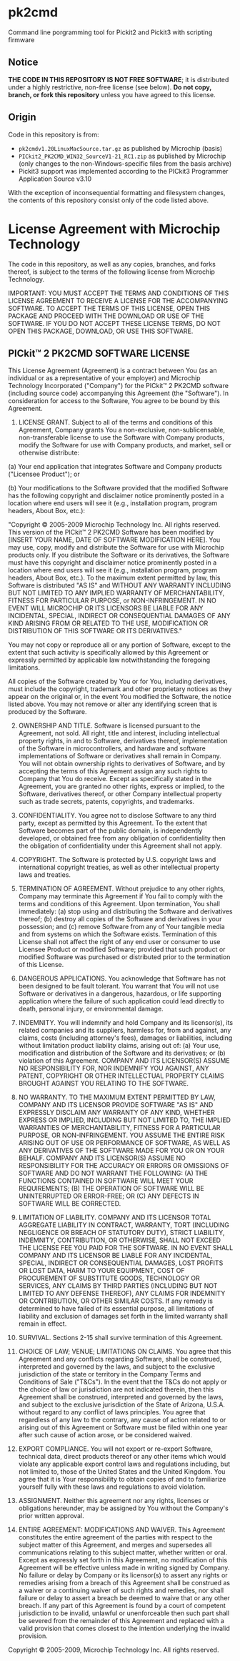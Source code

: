 pk2cmd
======

Command line porgramming tool for Pickit2 and Pickit3 with scripting firmware


Notice
------

**THE CODE IN THIS REPOSITORY IS NOT FREE SOFTWARE**; it is distributed
under a highly restrictive, non-free license (see below). **Do not copy,
branch, or fork this repository** unless you have agreed to this
license.

Origin
------

Code in this repository is from:

*   `pk2cmdv1.20LinuxMacSource.tar.gz` as published by Microchip (basis)
*   `PICkit2_PK2CMD_WIN32_SourceV1-21_RC1.zip` as published by Microchip
    (only changes to the non-Windows-specific files from the basis
    archive)
*   Pickit3 support was implemented according to the 
    PICkit3 Programmer Application Source v3.10

With the exception of inconsequential formatting and filesystem changes,
the contents of this repository consist only of the code listed above.

License Agreement with Microchip Technology
===========================================

The code in this repository, as well as any copies, branches, and forks
thereof, is subject to the terms of the following license from Microchip
Technology.

IMPORTANT: YOU MUST ACCEPT THE TERMS AND CONDITIONS OF THIS LICENSE
AGREEMENT TO RECEIVE A LICENSE FOR THE ACCOMPANYING SOFTWARE. TO ACCEPT
THE TERMS OF THIS LICENSE, OPEN THIS PACKAGE AND PROCEED WITH THE
DOWNLOAD OR USE OF THE SOFTWARE. IF YOU DO NOT ACCEPT THESE LICENSE
TERMS, DO NOT OPEN THIS PACKAGE, DOWNLOAD, OR USE THIS SOFTWARE.

PICkit™ 2 PK2CMD SOFTWARE LICENSE
---------------------------------

This License Agreement (Agreement) is a contract between You (as an
individual or as a representative of your employer) and Microchip
Technology Incorporated ("Company") for the PICkit™ 2 PK2CMD software
(including source code) accompanying this Agreement (the "Software"). In
consideration for access to the Software, You agree to be bound by this
Agreement.

1.  LICENSE GRANT. Subject to all of the terms and conditions of this
    Agreement, Company grants You a non-exclusive, non-sublicensable,
    non-transferable license to use the Software with Company products,
    modify the Software for use with Company products, and market, sell
    or otherwise distribute:

(a) Your end application that integrates Software and Company products
    ("Licensee Product"); or

(b) Your modifications to the Software provided that the modified
    Software has the following copyright and disclaimer notice
    prominently posted in a location where end users will see it (e.g.,
    installation program, program headers, About Box, etc.):

"Copyright © 2005-2009 Microchip Technology Inc. All rights reserved.
This version of the PICkit™ 2 PK2CMD Software has been modified by
[INSERT YOUR NAME, DATE OF SOFTWARE MODIFICATION HERE]. You may use,
copy, modify and distribute the Software for use with Microchip products
only. If you distribute the Software or its derivatives, the Software
must have this copyright and disclaimer notice prominently posted in a
location where end users will see it (e.g., installation program,
program headers, About Box, etc.). To the maximum extent permitted by
law, this Software is distributed "AS IS" and WITHOUT ANY WARRANTY
INCLUDING BUT NOT LIMITED TO ANY IMPLIED WARRANTY OF MERCHANTABILITY,
FITNESS FOR PARTICULAR PURPOSE, or NON-INFRINGEMENT. IN NO EVENT WILL
MICROCHIP OR ITS LICENSORS BE LIABLE FOR ANY INCIDENTAL, SPECIAL,
INDIRECT OR CONSEQUENTIAL DAMAGES OF ANY KIND ARISING FROM OR RELATED TO
THE USE, MODIFICATION OR DISTRIBUTION OF THIS SOFTWARE OR ITS
DERIVATIVES."

You may not copy or reproduce all or any portion of Software, except to
the extent that such activity is specifically allowed by this Agreement
or expressly permitted by applicable law notwithstanding the foregoing
limitations.

All copies of the Software created by You or for You, including
derivatives, must include the copyright, trademark and other proprietary
notices as they appear on the original or, in the event You modified the
Software, the notice listed above. You may not remove or alter any
identifying screen that is produced by the Software.

2.  OWNERSHIP AND TITLE. Software is licensed pursuant to the Agreement,
    not sold. All right, title and interest, including intellectual
    property rights, in and to Software, derivatives thereof,
    implementation of the Software in microcontrollers, and hardware and
    software implementations of Software or derivatives shall remain in
    Company. You will not obtain ownership rights to derivatives of
    Software, and by accepting the terms of this Agreement assign any
    such rights to Company that You do receive. Except as specifically
    stated in the Agreement, you are granted no other rights, express or
    implied, to the Software, derivatives thereof, or other Company
    intellectual property such as trade secrets, patents, copyrights,
    and trademarks.

3.  CONFIDENTIALITY. You agree not to disclose Software to any third
    party, except as permitted by this Agreement. To the extent that
    Software becomes part of the public domain, is independently
    developed, or obtained free from any obligation of confidentiality
    then the obligation of confidentiality under this Agreement shall
    not apply.

4.  COPYRIGHT. The Software is protected by U.S. copyright laws and
    international copyright treaties, as well as other intellectual
    property laws and treaties.

5.  TERMINATION OF AGREEMENT. Without prejudice to any other rights,
    Company may terminate this Agreement if You fail to comply with the
    terms and conditions of this Agreement. Upon termination, You shall
    immediately: (a) stop using and distributing the Software and
    derivatives thereof; (b) destroy all copies of the Software and
    derivatives in your possession; and (c) remove Software from any of
    Your tangible media and from systems on which the Software exists.
    Termination of this License shall not affect the right of any end
    user or consumer to use Licensee Product or modified Software;
    provided that such product or modified Software was purchased or
    distributed prior to the termination of this License.

6.  DANGEROUS APPLICATIONS. You acknowledge that Software has not been
    designed to be fault tolerant. You warrant that You will not use
    Software or derivatives in a dangerous, hazardous, or life
    supporting application where the failure of such application could
    lead directly to death, personal injury, or environmental damage.

7.  INDEMNITY. You will indemnify and hold Company and its licensor(s),
    its related companies and its suppliers, harmless for, from and
    against, any claims, costs (including attorney's fees), damages or
    liabilities, including without limitation product liability claims,
    arising out of: (a) Your use, modification and distribution of the
    Software and its derivatives; or (b) violation of this Agreement.
    COMPANY AND ITS LICENSOR(S) ASSUME NO RESPONSIBILITY FOR, NOR
    INDEMNIFY YOU AGAINST, ANY PATENT, COPYRIGHT OR OTHER INTELLECTUAL
    PROPERTY CLAIMS BROUGHT AGAINST YOU RELATING TO THE SOFTWARE.

8.  NO WARRANTY. TO THE MAXIMUM EXTENT PERMITTED BY LAW, COMPANY AND ITS
    LICENSOR PROVIDE SOFTWARE "AS IS" AND EXPRESSLY DISCLAIM ANY
    WARRANTY OF ANY KIND, WHETHER EXPRESS OR IMPLIED, INCLUDING BUT NOT
    LIMITED TO, THE IMPLIED WARRANTIES OF MERCHANTABILITY, FITNESS FOR A
    PARTICULAR PURPOSE, OR NON-INFRINGEMENT. YOU ASSUME THE ENTIRE RISK
    ARISING OUT OF USE OR PERFORMANCE OF SOFTWARE, AS WELL AS ANY
    DERIVATIVES OF THE SOFTWARE MADE FOR YOU OR ON YOUR BEHALF. COMPANY
    AND ITS LICENSOR(S) ASSUME NO RESPONSIBILITY FOR THE ACCURACY OR
    ERRORS OR OMISSIONS OF SOFTWARE AND DO NOT WARRANT THE FOLLOWING:
    (A) THE FUNCTIONS CONTAINED IN SOFTWARE WILL MEET YOUR REQUIREMENTS;
    (B) THE OPERATION OF SOFTWARE WILL BE UNINTERRUPTED OR ERROR-FREE;
        OR (C) ANY DEFECTS IN SOFTWARE WILL BE CORRECTED.

9.  LIMITATION OF LIABILITY. COMPANY AND ITS LICENSOR TOTAL AGGREGATE
    LIABILITY IN CONTRACT, WARRANTY, TORT (INCLUDING NEGLIGENCE OR
    BREACH OF STATUTORY DUTY), STRICT LIABILITY, INDEMNITY,
    CONTRIBUTION, OR OTHERWISE, SHALL NOT EXCEED THE LICENSE FEE YOU
    PAID FOR THE SOFTWARE. IN NO EVENT SHALL COMPANY AND ITS LICENSOR BE
    LIABLE FOR ANY INCIDENTAL, SPECIAL, INDIRECT OR CONSEQUENTIAL
    DAMAGES, LOST PROFITS OR LOST DATA, HARM TO YOUR EQUIPMENT, COST OF
    PROCUREMENT OF SUBSTITUTE GOODS, TECHNOLOGY OR SERVICES, ANY CLAIMS
    BY THIRD PARTIES (INCLUDING BUT NOT LIMITED TO ANY DEFENSE THEREOF),
    ANY CLAIMS FOR INDEMNITY OR CONTRIBUTION, OR OTHER SIMILAR COSTS. If
    any remedy is determined to have failed of its essential purpose,
    all limitations of liability and exclusion of damages set forth in
    the limited warranty shall remain in effect.

10. SURVIVAL. Sections 2-15 shall survive termination of this Agreement.

11. CHOICE OF LAW; VENUE; LIMITATIONS ON CLAIMS. You agree that this
    Agreement and any conflicts regarding Software, shall be construed,
    interpreted and governed by the laws, and subject to the exclusive
    jurisdiction of the state or territory in the Company Terms and
    Conditions of Sale ("T&Cs"). In the event that the T&Cs do not apply
    or the choice of law or jurisdiction are not indicated therein, then
    this Agreement shall be construed, interpreted and governed by the
    laws, and subject to the exclusive jurisdiction of the State of
    Arizona, U.S.A. without regard to any conflict of laws principles.
    You agree that regardless of any law to the contrary, any cause of
    action related to or arising out of this Agreement or Software must
    be filed within one year after such cause of action arose, or be
    considered waived.

12. EXPORT COMPLIANCE. You will not export or re-export Software,
    technical data, direct products thereof or any other items which
    would violate any applicable export control laws and regulations
    including, but not limited to, those of the United States and the
    United Kingdom. You agree that it is Your responsibility to obtain
    copies of and to familiarize yourself fully with these laws and
    regulations to avoid violation.

13. ASSIGNMENT. Neither this agreement nor any rights, licenses or
    obligations hereunder, may be assigned by You without the Company's
    prior written approval.

14. ENTIRE AGREEMENT: MODIFICATIONS AND WAIVER. This Agreement
    constitutes the entire agreement of the parties with respect to the
    subject matter of this Agreement, and merges and supersedes all
    communications relating to this subject matter, whether written or
    oral. Except as expressly set forth in this Agreement, no
    modification of this Agreement will be effective unless made in
    writing signed by Company. No failure or delay by Company or its
    licensor(s) to assert any rights or remedies arising from a breach
    of this Agreement shall be construed as a waiver or a continuing
    waiver of such rights and remedies, nor shall failure or delay to
    assert a breach be deemed to waive that or any other breach. If any
    part of this Agreement is found by a court of competent jurisdiction
    to be invalid, unlawful or unenforceable then such part shall be
    severed from the remainder of this Agreement and replaced with a
    valid provision that comes closest to the intention underlying the
    invalid provision.

Copyright © 2005-2009, Microchip Technology Inc. All rights reserved.
